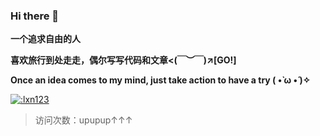 ### Hi there 💭

<!--
**sugarlxn/sugarlxn** is a ✨ _special_ ✨ repository because its `README.md` (this file) appears on your GitHub profile.

Here are some ideas to get you started:

- 🔭 I’m currently working on ...
- 🌱 I’m currently learning ...
- 👯 I’m looking to collaborate on ...
- 🤔 I’m looking for help with ...
- 💬 Ask me about ...
- 📫 How to reach me: ...
- 😄 Pronouns: ...
- ⚡ Fun fact: ...
-->
**一个追求自由的人**

**喜欢旅行到处走走，偶尔写写代码和文章<(￣︶￣)↗[GO!]**

**Once an idea comes to my mind, just take action to have a try ( •̀ ω •́ )✧**

[![:lxn123](https://count.getloli.com/@:lxn123?theme=booru-lewd)](https://github.com/journey-ad/Moe-Counter)

> 访问次数：upupup↑↑↑
